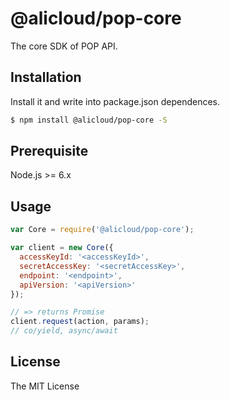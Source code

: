 # @alicloud/pop-core

The core SDK of POP API.

## Installation

Install it and write into package.json dependences.

```sh
$ npm install @alicloud/pop-core -S
```

## Prerequisite

Node.js >= 6.x

## Usage

```js
var Core = require('@alicloud/pop-core');

var client = new Core({
  accessKeyId: '<accessKeyId>',
  secretAccessKey: '<secretAccessKey>',
  endpoint: '<endpoint>',
  apiVersion: '<apiVersion>'
});

// => returns Promise
client.request(action, params);
// co/yield, async/await
```

## License
The MIT License
